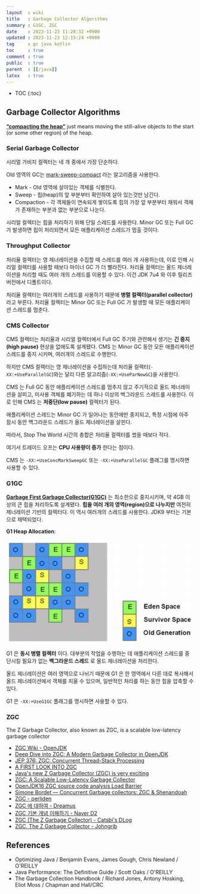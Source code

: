 ```yaml
---
layout  : wiki
title   : Garbage Collector Algorithms
summary : G1GC, ZGC
date    : 2023-11-23 11:28:32 +0900
updated : 2023-11-23 12:15:24 +0900
tag     : gc java kotlin
toc     : true
comment : true
public  : true
parent  : [[/java]]
latex   : true
---
```

* TOC
{:toc}

## Garbage Collector Algorithms

__[“compacting the heap”](https://dinfuehr.github.io/blog/a-first-look-into-zgc/)__ just means moving the still-alive objects to the start (or some other region) of the heap.

### Serial Garbage Collector

시리얼 가비지 컬렉터는 네 개 중에서 가장 단순하다. 

Old 영역의 GC는 [mark-sweep-compact](https://baekjungho.github.io/wiki/java/java-garbage-collection/#mark-and-compact) 라는 알고리즘을 사용한다.

- Mark - Old 영역에 살아있는 객체를 식별한다.
- Sweep - 힙(heap)의 앞 부분부터 확인하여 살아 있는것만 남긴다.
- Compaction - 각 객체들이 연속되게 쌓이도록 힙의 가장 앞 부분부터 채워서 객체가 존재하는 부분과 없는 부분으로 나눈다.

시리얼 컬렉터는 힙을 처리하기 위해 단일 스레드를 사용한다. Minor GC 또는 Full GC 가 발생하면 힙이 처리되면서 모든 애플리케이션 스레드가 멈출 것이다.

### Throughput Collector

처리율 컬렉터는 영 제너레이션을 수집할 때 스레드를 여러 개 사용하는데, 이로 인해 시리얼 컬렉터를 사용할 때보다 마이너 GC 가 더 빨라진다. 처리율 컬렉터는 올드 제너레이션을 처리할 때도 여러 개의 스레드를 이용할 수 있다.
이건 JDK 7u4 와 이후 릴리즈 버전에서 디폴트이다.

처리율 컬렉터는 여러개의 스레드를 사용하기 때문에 __병렬 컬렉터(parallel collector)__ 라고 부른다. 처리율 컬렉터는 Minor GC 또는 Full GC 가 발생할 때 모든 애플리케이션 스레드를 멈춘다.

### CMS Collector

CMS 컬렉터는 처리율과 시리얼 컬렉터에서 Full GC 주기와 관련해서 생기는 __긴 중지(high pause)__ 현상을 없애도록 설계됐다. CMS 는 Minor GC 동안 모든 애플리케이션 스레드를 중지 시키며, 여러개의 스레드로 수행한다.

하지만 CMS 컬렉터는 영 제너레이션을 수집하는데 처리율 컬렉터(`-XX:+UseParallelGC`)와는 달리 다른 알고리즘(`-XX:+UseParNewGC`)을 사용한다.

CMS 는 Full GC 동안 애플리케이션 스레드를 멈추지 않고 주기적으로 올드 제너레이션을 살피고, 미사용 객체를 폐기하는 데 하나 이상의 백그라운드 스레드를 사용한다. 이로 인해 CMS 는 __저중단(low pause)__ 컬렉터가 된다.

애플리케이션 스레드는 Minor GC 가 일어나는 동안에만 중지되고, 특정 시점에 아주 잠시 동안 백그라운드 스레드가 올드 제너레이션을 살핀다.

따라서, Stop The World 시간의 총합은 처리율 컬렉터를 썼을 때보다 적다.

여기서 트레이드 오프는 __CPU 사용량이 증가__ 한다는 점이다.

CMS 는 `-XX:+UseConcMarkSweepGC` 또는 `-XX:+UseParallelGC` 플래그를 명시하면 사용할 수 있다.

### G1GC

__[Garbage First Garbage Collector(G1GC)](https://www.oracle.com/java/technologies/javase/hotspot-garbage-collection.html)__ 는 최소한으로 중지시키며, 약 4GB 이상의 큰 힙을 처리하도록 설계됐다. __힙을 여러 개의 영역(region)으로 나누지만__ 여전히 제너레이션 기반의 컬렉터다. 이 역시 여러개의 스레드를 사용한다. JDK9 부터는 기본으로 채택되었다.

__G1 Heap Allocation__:

![](/resource/wiki/java-garbage-collection/g1-heap-allocation.png)

G1 은 __동시 병렬 컬렉터__ 이다. 대부분의 작업을 수행하는 데 애플리케이션 스레드를 중단시킬 필요가 없는 __백그라운드 스레드__ 로 올드 제너레이션을 처리한다.

올드 제너레이션은 여러 영역으로 나뉘기 때문에 G1 은 한 영역에서 다른 데로 복사해서 올드 제너레이션에서 객체를 치울 수 있으며, 일반적인 처리를 하는 동안 힙을 압축할 수 있다.

G1 은 `-XX:+UseG1GC` 플래그를 명시하면 사용할 수 있다.

### ZGC

The Z Garbage Collector, also known as ZGC, is a scalable low-latency garbage collector

- [ZGC Wiki - OpenJDK](https://wiki.openjdk.org/display/zgc/Main)
- [Deep Dive into ZGC: A Modern Garbage Collector in OpenJDK](https://dl.acm.org/doi/10.1145/3538532#d1e1202)
- [JEP 376: ZGC: Concurrent Thread-Stack Processing](https://openjdk.org/jeps/376)
- [A FIRST LOOK INTO ZGC](https://dinfuehr.github.io/blog/a-first-look-into-zgc/)
- [Java's new Z Garbage Collector (ZGC) is very exciting](https://www.opsian.com/blog/javas-new-zgc-is-very-exciting)
- [ZGC: A Scalable Low-Latency Garbage Collector](https://www.youtube.com/watch?v=kF_r3GE3zOo)
- [OpenJDK16 ZGC source code analysis Load Barrier](https://www.fatalerrors.org/a/openjdk16-zgc-source-code-analysis-load-barrier.html)
- [Simone Bordet — Concurrent Garbage collectors: ZGC & Shenandoah](https://www.youtube.com/watch?v=e2lXj_t7ZBc)
- [ZGC - perliden](https://malloc.se/)
- [ZGC 에 대하여 - Dreamus](https://www.blog-dreamus.com/post/zgc%EC%97%90-%EB%8C%80%ED%95%B4%EC%84%9C)
- [ZGC 기본 개념 이해하기 - Naver D2](https://d2.naver.com/helloworld/0128759)
- [ZGC (The Z Garbage Collector) - Catsbi's DLog](https://catsbi.oopy.io/56acd9f4-4331-4887-8bc3-e3e50b2f3ea5)
- [ZGC, The Z Garbage Collector - Johngrib](https://johngrib.github.io/wiki/java/gc/zgc/)

## References

- Optimizing Java / Benjamin Evans, James Gough, Chris Newland / O'REILLY
- Java Performance: The Definitive Guide / Scott Oaks / O'REILLY
- The Garbage Collection Handbook / Richard Jones, Antony Hosking, Eliot Moss / Chapman and Hall/CRC